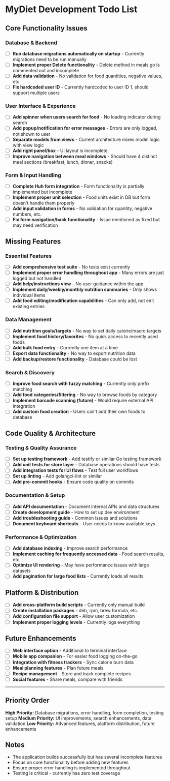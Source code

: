 # MyDiet Development Todo List

## Core Functionality Issues

### Database & Backend
- [ ] **Run database migrations automatically on startup** - Currently migrations need to be run manually
- [ ] **Implement proper Delete functionality** - Delete method in meals.go is commented out and incomplete
- [ ] **Add data validation** - No validation for food quantities, negative values, etc.
- [ ] **Fix hardcoded user ID** - Currently hardcoded to user ID 1, should support multiple users

### User Interface & Experience
- [ ] **Add spinner when users search for food** - No loading indicator during search
- [ ] **Add popup/notification for error messages** - Errors are only logged, not shown to user
- [ ] **Separate models from views** - Current architecture mixes model logic with view logic
- [ ] **Add right panel/box** - UI layout is incomplete
- [ ] **Improve navigation between meal windows** - Should have 4 distinct meal sections (breakfast, lunch, dinner, snacks)

### Form & Input Handling
- [ ] **Complete Huh form integration** - Form functionality is partially implemented but incomplete
- [ ] **Implement proper unit selection** - Food units exist in DB but form doesn't handle them properly
- [ ] **Add input validation in forms** - No validation for quantity, negative numbers, etc.
- [ ] **Fix form navigation/back functionality** - Issue mentioned as fixed but may need verification

## Missing Features

### Essential Features
- [ ] **Add comprehensive test suite** - No tests exist currently
- [ ] **Implement proper error handling throughout app** - Many errors are just logged but not handled
- [ ] **Add help/instructions view** - No user guidance within the app
- [ ] **Implement daily/weekly/monthly nutrition summaries** - Only shows individual items
- [ ] **Add food editing/modification capabilities** - Can only add, not edit existing entries

### Data Management
- [ ] **Add nutrition goals/targets** - No way to set daily calorie/macro targets
- [ ] **Implement food history/favorites** - No quick access to recently used foods
- [ ] **Add bulk food entry** - Currently one item at a time
- [ ] **Export data functionality** - No way to export nutrition data
- [ ] **Add backup/restore functionality** - Database could be lost

### Search & Discovery
- [ ] **Improve food search with fuzzy matching** - Currently only prefix matching
- [ ] **Add food categories/filtering** - No way to browse foods by category
- [ ] **Implement barcode scanning (future)** - Would require external API integration
- [ ] **Add custom food creation** - Users can't add their own foods to database

## Code Quality & Architecture

### Testing & Quality Assurance
- [ ] **Set up testing framework** - Add testify or similar Go testing framework
- [ ] **Add unit tests for store layer** - Database operations should have tests
- [ ] **Add integration tests for UI flows** - Test full user workflows
- [ ] **Set up linting** - Add golangci-lint or similar
- [ ] **Add pre-commit hooks** - Ensure code quality on commits

### Documentation & Setup
- [ ] **Add API documentation** - Document internal APIs and data structures
- [ ] **Create development guide** - How to set up dev environment
- [ ] **Add troubleshooting guide** - Common issues and solutions
- [ ] **Document keyboard shortcuts** - User needs to know available keys

### Performance & Optimization
- [ ] **Add database indexing** - Improve search performance
- [ ] **Implement caching for frequently accessed data** - Food search results, etc.
- [ ] **Optimize UI rendering** - May have performance issues with large datasets
- [ ] **Add pagination for large food lists** - Currently loads all results

## Platform & Distribution
- [ ] **Add cross-platform build scripts** - Currently only manual build
- [ ] **Create installation packages** - deb, rpm, brew formula, etc.
- [ ] **Add configuration file support** - Allow user customization
- [ ] **Implement proper logging levels** - Currently logs everything

## Future Enhancements
- [ ] **Web interface option** - Additional to terminal interface
- [ ] **Mobile app companion** - For easier food logging on-the-go
- [ ] **Integration with fitness trackers** - Sync calorie burn data
- [ ] **Meal planning features** - Plan future meals
- [ ] **Recipe management** - Store and track complete recipes
- [ ] **Social features** - Share meals, compare with friends

---

## Priority Order
**High Priority:** Database migrations, error handling, form completion, testing setup
**Medium Priority:** UI improvements, search enhancements, data validation
**Low Priority:** Advanced features, platform distribution, future enhancements

## Notes
- The application builds successfully but has several incomplete features
- Focus on core functionality before adding new features
- Ensure proper error handling is implemented throughout
- Testing is critical - currently has zero test coverage